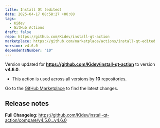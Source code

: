 ```yaml
---
title: Install Qt (edited)
date: 2025-04-17 08:58:27 +00:00
tags:
  - Kidev
  - GitHub Actions
draft: false
repo: https://github.com/Kidev/install-qt-action
marketplace: https://github.com/marketplace/actions/install-qt-edited
version: v4.6.0
dependentsNumber: "10"
---
```



Version updated for **https://github.com/Kidev/install-qt-action** to version **v4.6.0**.
- This action is used across all versions by **10** repositories.

Go to the [GitHub Marketplace](https://github.com/marketplace/actions/install-qt-edited) to find the latest changes.

## Release notes

**Full Changelog**: https://github.com/Kidev/install-qt-action/compare/v4.5.0...v4.6.0
